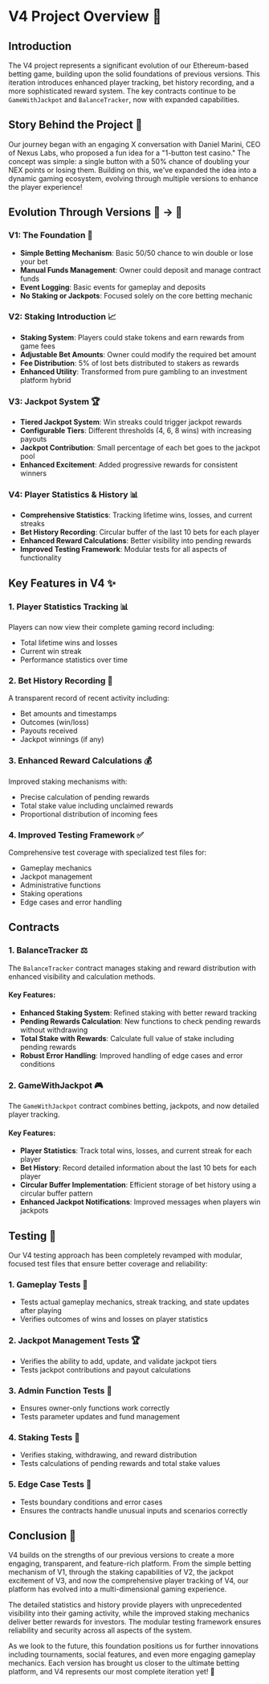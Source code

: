 # V4 Project Overview 🚀

## Introduction

The V4 project represents a significant evolution of our Ethereum-based betting game, building upon the solid foundations of previous versions. This iteration introduces enhanced player tracking, bet history recording, and a more sophisticated reward system. The key contracts continue to be `GameWithJackpot` and `BalanceTracker`, now with expanded capabilities.

## Story Behind the Project 📖

Our journey began with an engaging X conversation with Daniel Marini, CEO of Nexus Labs, who proposed a fun idea for a "1-button test casino." The concept was simple: a single button with a 50% chance of doubling your NEX points or losing them. Building on this, we've expanded the idea into a dynamic gaming ecosystem, evolving through multiple versions to enhance the player experience!

## Evolution Through Versions 🌱 → 🌲

### V1: The Foundation 🧱
- **Simple Betting Mechanism**: Basic 50/50 chance to win double or lose your bet
- **Manual Funds Management**: Owner could deposit and manage contract funds
- **Event Logging**: Basic events for gameplay and deposits
- **No Staking or Jackpots**: Focused solely on the core betting mechanic

### V2: Staking Introduction 📈
- **Staking System**: Players could stake tokens and earn rewards from game fees
- **Adjustable Bet Amounts**: Owner could modify the required bet amount
- **Fee Distribution**: 5% of lost bets distributed to stakers as rewards
- **Enhanced Utility**: Transformed from pure gambling to an investment platform hybrid

### V3: Jackpot System 🏆
- **Tiered Jackpot System**: Win streaks could trigger jackpot rewards
- **Configurable Tiers**: Different thresholds (4, 6, 8 wins) with increasing payouts
- **Jackpot Contribution**: Small percentage of each bet goes to the jackpot pool
- **Enhanced Excitement**: Added progressive rewards for consistent winners

### V4: Player Statistics & History 📊
- **Comprehensive Statistics**: Tracking lifetime wins, losses, and current streaks
- **Bet History Recording**: Circular buffer of the last 10 bets for each player
- **Enhanced Reward Calculations**: Better visibility into pending rewards
- **Improved Testing Framework**: Modular tests for all aspects of functionality

## Key Features in V4 ✨

### 1. Player Statistics Tracking 📊
Players can now view their complete gaming record including:
- Total lifetime wins and losses
- Current win streak
- Performance statistics over time

### 2. Bet History Recording 📜
A transparent record of recent activity including:
- Bet amounts and timestamps
- Outcomes (win/loss)
- Payouts received
- Jackpot winnings (if any)

### 3. Enhanced Reward Calculations 💰
Improved staking mechanisms with:
- Precise calculation of pending rewards
- Total stake value including unclaimed rewards
- Proportional distribution of incoming fees

### 4. Improved Testing Framework ✅
Comprehensive test coverage with specialized test files for:
- Gameplay mechanics
- Jackpot management
- Administrative functions
- Staking operations
- Edge cases and error handling

## Contracts

### 1. BalanceTracker ⚖️

The `BalanceTracker` contract manages staking and reward distribution with enhanced visibility and calculation methods.

#### Key Features:
- **Enhanced Staking System**: Refined staking with better reward tracking
- **Pending Rewards Calculation**: New functions to check pending rewards without withdrawing
- **Total Stake with Rewards**: Calculate full value of stake including pending rewards
- **Robust Error Handling**: Improved handling of edge cases and error conditions

### 2. GameWithJackpot 🎮

The `GameWithJackpot` contract combines betting, jackpots, and now detailed player tracking.

#### Key Features:
- **Player Statistics**: Track total wins, losses, and current streak for each player
- **Bet History**: Record detailed information about the last 10 bets for each player
- **Circular Buffer Implementation**: Efficient storage of bet history using a circular buffer pattern
- **Enhanced Jackpot Notifications**: Improved messages when players win jackpots

## Testing 🧪

Our V4 testing approach has been completely revamped with modular, focused test files that ensure better coverage and reliability:

### 1. Gameplay Tests 🎲
- Tests actual gameplay mechanics, streak tracking, and state updates after playing
- Verifies outcomes of wins and losses on player statistics

### 2. Jackpot Management Tests 🏆
- Verifies the ability to add, update, and validate jackpot tiers
- Tests jackpot contributions and payout calculations

### 3. Admin Function Tests 🔑
- Ensures owner-only functions work correctly
- Tests parameter updates and fund management

### 4. Staking Tests 💼
- Verifies staking, withdrawing, and reward distribution
- Tests calculations of pending rewards and total stake values

### 5. Edge Case Tests 🧠
- Tests boundary conditions and error cases
- Ensures the contracts handle unusual inputs and scenarios correctly

## Conclusion 🏁

V4 builds on the strengths of our previous versions to create a more engaging, transparent, and feature-rich platform. From the simple betting mechanism of V1, through the staking capabilities of V2, the jackpot excitement of V3, and now the comprehensive player tracking of V4, our platform has evolved into a multi-dimensional gaming experience.

The detailed statistics and history provide players with unprecedented visibility into their gaming activity, while the improved staking mechanics deliver better rewards for investors. The modular testing framework ensures reliability and security across all aspects of the system.

As we look to the future, this foundation positions us for further innovations including tournaments, social features, and even more engaging gameplay mechanics. Each version has brought us closer to the ultimate betting platform, and V4 represents our most complete iteration yet! 🎯